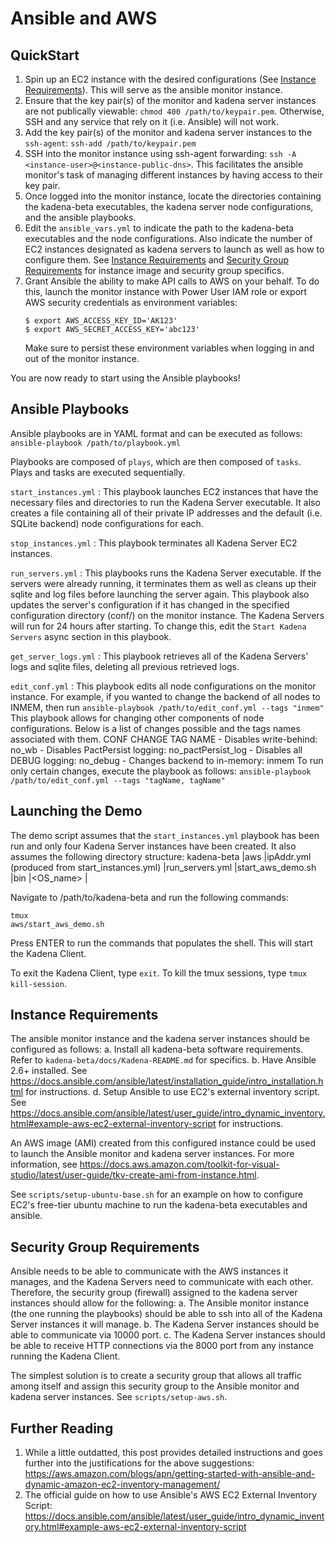# Ansible and AWS

## QuickStart
1. Spin up an EC2 instance with the desired configurations (See [Instance Requirements](#instance-requirements)).
   This will serve as the ansible monitor instance.
2. Ensure that the key pair(s) of the monitor and kadena server instances are not publically
   viewable: `chmod 400 /path/to/keypair.pem`. Otherwise, SSH and any service that rely on it (i.e. Ansible) 
   will not work.
3. Add the key pair(s) of the monitor and kadena server instances to the `ssh-agent`:
   `ssh-add /path/to/keypair.pem`
4. SSH into the monitor instance using ssh-agent forwarding: `ssh -A <instance-user>@<instance-public-dns>`.
   This facilitates the ansible monitor's task of managing different instances by having access to their key pair.
5. Once logged into the monitor instance, locate the directories containing the kadena-beta executables, 
   the kadena server node configurations, and the ansible playbooks. 
6. Edit the `ansible_vars.yml` to indicate the path to the kadena-beta executables and the node configurations.
   Also indicate the number of EC2 instances designated as kadena servers to launch as well as how to configure
   them. See [Instance Requirements](#instance-requirements) and [Security Group Requirements](#security-group-requirements) for instance image 
   and security group specifics.
7. Grant Ansible the ability to make API calls to AWS on your behalf. To do this, launch the monitor instance with
   Power User IAM role or export AWS security credentials as environment variables:
   ```
   $ export AWS_ACCESS_KEY_ID='AK123'
   $ export AWS_SECRET_ACCESS_KEY='abc123'
   ```
   Make sure to persist these environment variables when logging in and out of the monitor instance.

You are now ready to start using the Ansible playbooks!

## Ansible Playbooks
Ansible playbooks are in YAML format and can be executed as follows:
`ansible-playbook /path/to/playbook.yml`

Playbooks are composed of `plays`, which are then composed of `tasks`. Plays
and tasks are executed sequentially.

`start_instances.yml` : This playbook launches EC2 instances that have the
                        necessary files and directories to run the Kadena 
                        Server executable. It also creates a file containing
                        all of their private IP addresses and the default
                        (i.e. SQLite backend) node configurations for each.

`stop_instances.yml` : This playbook terminates all Kadena Server EC2
                       instances.

`run_servers.yml` : This playbooks runs the Kadena Server executable. If the
                    servers were already running, it terminates them as well
                    as cleans up their sqlite and log files before launching 
                    the server again. This playbook also updates the server's
                    configuration if it has changed in the specified
                    configuration directory (conf/) on the monitor instance.
                    The Kadena Servers will run for 24 hours after starting.
                    To change this, edit the `Start Kadena Servers` async 
                    section in this playbook.

`get_server_logs.yml` : This playbook retrieves all of the Kadena Servers' logs
                        and sqlite files, deleting all previous retrieved logs.

`edit_conf.yml` : This playbook edits all node configurations on the monitor
                  instance. For example, if you wanted to change the backend
                  of all nodes to INMEM, then run
                  `ansible-playbook /path/to/edit_conf.yml --tags "inmem"`
                  This playbook allows for changing other components of node
                  configurations. Below is a list of changes possible and 
                  the tags names associated with them.
                  CONF CHANGE                      TAG NAME
                  - Disables write-behind:         no_wb
                  - Disables PactPersist logging:  no_pactPersist_log
                  - Disables all DEBUG logging:    no_debug
                  - Changes backend to in-memory:  inmem
                  To run only certain changes, execute the playbook as follows:
                  `ansible-playbook /path/to/edit_conf.yml --tags "tagName, tagName"`

## Launching the Demo
The demo script assumes that the `start_instances.yml` playbook has been run and only
four Kadena Server instances have been created. It also assumes the following directory structure:
kadena-beta
  |aws
    |ipAddr.yml (produced from start_instances.yml)
    |run_servers.yml
    |start_aws_demo.sh
  |bin
    |<OS_name>
      |<all kadena executables>

Navigate to /path/to/kadena-beta and run the following commands:
```
tmux
aws/start_aws_demo.sh
```
Press ENTER to run the commands that populates the shell. This will start the Kadena Client. 

To exit the Kadena Client, type `exit`. To kill the tmux sessions, type `tmux kill-session`.

## Instance Requirements
The ansible monitor instance and the kadena server instances should be configured as follows:
a. Install all kadena-beta software requirements. Refer to `kadena-beta/docs/Kadena-README.md` for specifics.
b. Have Ansible 2.6+ installed. 
   See <https://docs.ansible.com/ansible/latest/installation_guide/intro_installation.html> for instructions.
d. Setup Ansible to use EC2's external inventory script. 
   See <https://docs.ansible.com/ansible/latest/user_guide/intro_dynamic_inventory.html#example-aws-ec2-external-inventory-script> for instructions.

An AWS image (AMI) created from this configured instance could be used to launch the Ansible monitor and kadena server 
instances. For more information, see <https://docs.aws.amazon.com/toolkit-for-visual-studio/latest/user-guide/tkv-create-ami-from-instance.html>.

See `scripts/setup-ubuntu-base.sh` for an example on how to configure EC2's free-tier ubuntu machine to run 
the kadena-beta executables and ansible.


## Security Group Requirements
Ansible needs to be able to communicate with the AWS instances it manages, and the Kadena Servers need to communicate
with each other. Therefore, the security group (firewall) assigned to the kadena server instances
should allow for the following:
a. The Ansible monitor instance (the one running the playbooks) should be able to ssh into
   all of the Kadena Server instances it will manage.
b. The Kadena Server instances should be able to communicate via 10000 port.
c. The Kadena Server instances should be able to receive HTTP connections via the 8000 port from
   any instance running the Kadena Client.

The simplest solution is to create a security group that allows all traffic among itself and assign this security
group to the Ansible monitor and kadena server instances. See `scripts/setup-aws.sh`.

## Further Reading
1. While a little outdatted, this post provides detailed instructions and goes further into the justifications for the
   above suggestions: <https://aws.amazon.com/blogs/apn/getting-started-with-ansible-and-dynamic-amazon-ec2-inventory-management/>
2. The official guide on how to use Ansible's AWS EC2 External Inventory Script: 
   <https://docs.ansible.com/ansible/latest/user_guide/intro_dynamic_inventory.html#example-aws-ec2-external-inventory-script>
